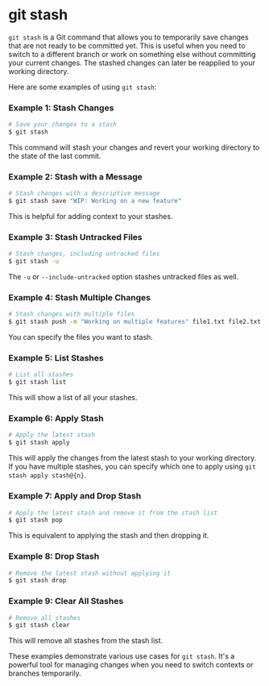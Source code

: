 # git stash

`git stash` is a Git command that allows you to temporarily save changes that are not ready to be committed yet. This is useful when you need to switch to a different branch or work on something else without committing your current changes. The stashed changes can later be reapplied to your working directory.

Here are some examples of using `git stash`:

### Example 1: Stash Changes

```bash
# Save your changes to a stash
$ git stash
```

This command will stash your changes and revert your working directory to the state of the last commit.

### Example 2: Stash with a Message

```bash
# Stash changes with a descriptive message
$ git stash save "WIP: Working on a new feature"
```

This is helpful for adding context to your stashes.

### Example 3: Stash Untracked Files

```bash
# Stash changes, including untracked files
$ git stash -u
```

The `-u` or `--include-untracked` option stashes untracked files as well.

### Example 4: Stash Multiple Changes

```bash
# Stash changes with multiple files
$ git stash push -m "Working on multiple features" file1.txt file2.txt
```

You can specify the files you want to stash.

### Example 5: List Stashes

```bash
# List all stashes
$ git stash list
```

This will show a list of all your stashes.

### Example 6: Apply Stash

```bash
# Apply the latest stash
$ git stash apply
```

This will apply the changes from the latest stash to your working directory. If you have multiple stashes, you can specify which one to apply using `git stash apply stash@{n}`.

### Example 7: Apply and Drop Stash

```bash
# Apply the latest stash and remove it from the stash list
$ git stash pop
```

This is equivalent to applying the stash and then dropping it.

### Example 8: Drop Stash

```bash
# Remove the latest stash without applying it
$ git stash drop
```

### Example 9: Clear All Stashes

```bash
# Remove all stashes
$ git stash clear
```

This will remove all stashes from the stash list.

These examples demonstrate various use cases for `git stash`. It's a powerful tool for managing changes when you need to switch contexts or branches temporarily.
